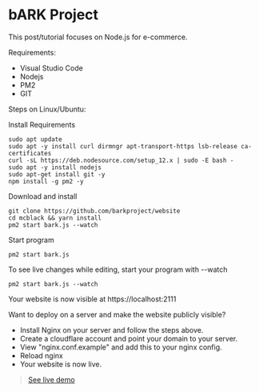 # bARK Project

This post/tutorial focuses on Node.js for e-commerce.

Requirements:

- Visual Studio Code
- Nodejs
- PM2
- GIT

Steps on Linux/Ubuntu:

Install Requirements

```
sudo apt update
sudo apt -y install curl dirmngr apt-transport-https lsb-release ca-certificates
curl -sL https://deb.nodesource.com/setup_12.x | sudo -E bash -
sudo apt -y install nodejs
sudo apt-get install git -y
npm install -g pm2 -y
```

Download and install

```
git clone https://github.com/barkproject/website
cd mcblack && yarn install
pm2 start bark.js --watch
```

Start program

```
pm2 start bark.js
```

To see live changes while editing, start your program with --watch

```
pm2 start bark.js --watch
```

Your website is now visible at https://localhost:2111

Want to deploy on a server and make the website publicly visible?

- Install Nginx on your server and follow the steps above.
- Create a cloudflare account and point your domain to your server.
- View "nginx.conf.example" and add this to your nginx config.
- Reload nginx
- Your website is now live.

> [See live demo](https://domain.com)
